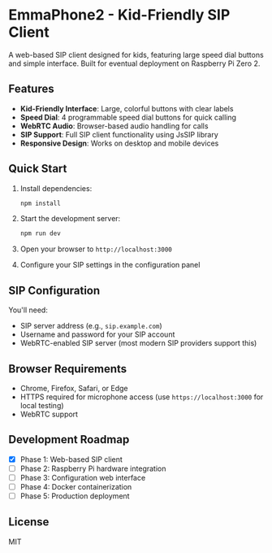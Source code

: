 # EmmaPhone2 - Kid-Friendly SIP Client

A web-based SIP client designed for kids, featuring large speed dial buttons and simple interface. Built for eventual deployment on Raspberry Pi Zero 2.

## Features

- **Kid-Friendly Interface**: Large, colorful buttons with clear labels
- **Speed Dial**: 4 programmable speed dial buttons for quick calling
- **WebRTC Audio**: Browser-based audio handling for calls
- **SIP Support**: Full SIP client functionality using JsSIP library
- **Responsive Design**: Works on desktop and mobile devices

## Quick Start

1. Install dependencies:
   ```bash
   npm install
   ```

2. Start the development server:
   ```bash
   npm run dev
   ```

3. Open your browser to `http://localhost:3000`

4. Configure your SIP settings in the configuration panel

## SIP Configuration

You'll need:
- SIP server address (e.g., `sip.example.com`)
- Username and password for your SIP account
- WebRTC-enabled SIP server (most modern SIP providers support this)

## Browser Requirements

- Chrome, Firefox, Safari, or Edge
- HTTPS required for microphone access (use `https://localhost:3000` for local testing)
- WebRTC support

## Development Roadmap

- [x] Phase 1: Web-based SIP client
- [ ] Phase 2: Raspberry Pi hardware integration
- [ ] Phase 3: Configuration web interface
- [ ] Phase 4: Docker containerization
- [ ] Phase 5: Production deployment

## License

MIT